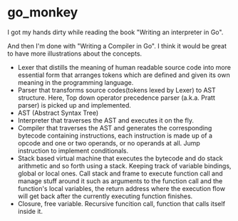 # go_monkey

I got my hands dirty while reading the book "Writing an interpreter in Go".

And then I'm done with "Writing a Compiler in Go". I think it would be great to have more illustrations about the concepts.

* Lexer that distills the meaning of human readable source code into more essential form that arranges tokens which are defined and given its own meaning in the programming language.
* Parser that transforms source codes(tokens lexed by Lexer) to AST structure. Here, Top down operator precedence parser (a.k.a. Pratt parser) is picked up and implemented. 
* AST (Abstract Syntax Tree)
* Interpreter that traverses the AST and executes it on the fly.
* Compiler that traverses the AST and generates the corresponding bytecode containing instructions, each instruction is made up of a opcode and one or two operands, or no operands at all. Jump instruction to implement conditionals.
* Stack based virtual machine that executes the bytecode and do stack arithmetic and so forth using a stack. Keeping track of variable bindings, global or local ones. Call stack and frame to execute function call and manage stuff around it such as arguments to the function call and the function's local variables, the return address where the execution flow will get back after the currently executing function finishes.
* Closure, free variable. Recursive funcition call, function that calls itself inside it.
